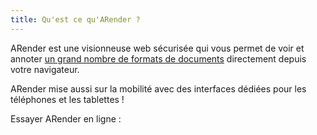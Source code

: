 ```yaml
---
title: Qu'est ce qu'ARender ?
---
```


ARender est une visionneuse web sécurisée qui vous permet de voir et annoter 
[un grand nombre de formats de documents](<!-- Commentaire nettoyé -->) directement depuis
votre navigateur.

<!-- Commentaire nettoyé -->

ARender mise aussi sur la mobilité avec des interfaces dédiées pour les téléphones et les tablettes !

Essayer ARender en ligne : 